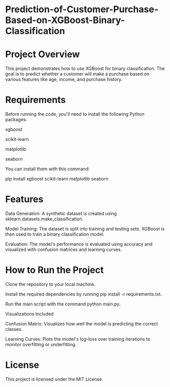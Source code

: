 # Prediction-of-Customer-Purchase-Based-on-XGBoost-Binary-Classification

# Project Overview

This project demonstrates how to use XGBoost for binary classification. The goal is to predict whether a customer will make a purchase based on various features like age, income, and purchase history.

# Requirements

Before running the code, you'll need to install the following Python packages:

xgboost

scikit-learn

matplotlib

seaborn

You can install them with this command:

pip install xgboost scikit-learn matplotlib seaborn

# Features

Data Generation: A synthetic dataset is created using sklearn.datasets.make_classification.

Model Training: The dataset is split into training and testing sets. XGBoost is then used to train a binary classification model.

Evaluation: The model's performance is evaluated using accuracy and visualized with confusion matrices and learning curves.

# How to Run the Project

Clone the repository to your local machine.

Install the required dependencies by running pip install -r requirements.txt.

Run the main script with the command python main.py.

Visualizations Included

Confusion Matrix: Visualizes how well the model is predicting the correct classes.

Learning Curves: Plots the model's log-loss over training iterations to monitor overfitting or underfitting.

# License

This project is licensed under the MIT License.
